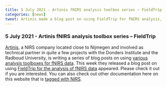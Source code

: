 ```yaml
---
title: 5 July 2021 - Artinis fNIRS analysis toolbox series – FieldTrip 
categories: [news]
tweet: Artinis made a blog post on using FieldTrip for fNIRS analysis, see https://www.artinis.com/blogpost-all/2021/fnirs-analysis-toolbox-series-fieldtrip
---
```


### 5 July 2021 - Artinis fNIRS analysis toolbox series – FieldTrip

[Artinis](https://www.artinis.com), a NIRS company located close to Nijmegen and involved as technical partner in quite a few projects with the Donders Institute and the Radboud University, is writing a series of blog posts on using [various analysis toolboxes for fNIRS data](https://www.artinis.com/blogpost-all/2021/fnirs-analysis-toolboxes-introduction). This week they released a blog post on using [FieldTrip for the analysis of fNIRS data](https://www.artinis.com/blogpost-all/2021/fnirs-analysis-toolbox-series-fieldtrip) appeared. Please check it out if you are interested. You can also check out other documentation here on this website that is [tagged with NIRS](/tag/nirs/).
